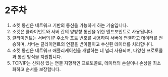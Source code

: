 # 2주차

1. 소켓 통신은 네트워크 기반의 통신을 가능하게 하는 기술입니다.
2. 소켓은 클라이언트와 서버 간의 양방향 통신을 위한 엔드포인트로 사용됩니다. 
3. 클라이언트는 서버의 IP 주소와 포트 번호를 사용하여 서버에 연결하고 데이터를 전송하며, 서버는 클라이언트의 연결을 받아들이고 수신된 데이터를 처리합니다.
4. 소켓 통신은 네트워크 애플리케이션을 개발하는 데 널리 사용되며, 다양한 프로토콜과 통신 방식을 지원합니다. 
5. TCP/IP는 신뢰성 있는 연결 지향적인 프로토콜로, 데이터의 손실이나 손상을 최소화하고 순서를 보장합니다.